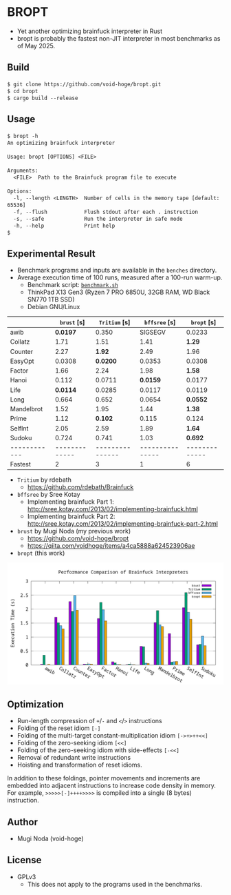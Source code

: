 # BROPT
- Yet another optimizing brainfuck interpreter in Rust
- bropt is probably the fastest non-JIT interpreter in most benchmarks as of May 2025.

## Build
```shellsession
$ git clone https://github.com/void-hoge/bropt.git
$ cd bropt
$ cargo build --release
```

## Usage
```shellsession
$ bropt -h
An optimizing brainfuck interpreter

Usage: bropt [OPTIONS] <FILE>

Arguments:
  <FILE>  Path to the Brainfuck program file to execute

Options:
  -l, --length <LENGTH>  Number of cells in the memory tape [default: 65536]
  -f, --flush            Flush stdout after each . instruction
  -s, --safe             Run the interpreter in safe mode
  -h, --help             Print help
$
```

## Experimental Result

- Benchmark programs and inputs are available in the `benches` directory.
- Average execution time of 100 runs, measured after a 100-run warm-up.
  - Benchmark script: [`benchmark.sh`](./benchmark.sh)
  - ThinkPad X13 Gen3 (Ryzen 7 PRO 6850U, 32GB RAM, WD Black SN770 1TB SSD)
  - Debian GNU/Linux

|            | `brust` [s] | `Tritium` [s] | `bffsree` [s] | `bropt` [s] |
|------------|-------------|---------------|---------------|-------------|
| awib       | **0.0197**  | 0.350         | SIGSEGV       | 0.0233      |
| Collatz    | 1.71        | 1.51          | 1.41          | **1.29**    |
| Counter    | 2.27        | **1.92**      | 2.49          | 1.96        |
| EasyOpt    | 0.0308      | **0.0200**    | 0.0353        | 0.0308      |
| Factor     | 1.66        | 2.24          | 1.98          | **1.58**    |
| Hanoi      | 0.112       | 0.0711        | **0.0159**    | 0.0177      |
| Life       | **0.0114**  | 0.0285        | 0.0117        | 0.0119      |
| Long       | 0.664       | 0.652         | 0.0654        | **0.0552**  |
| Mandelbrot | 1.52        | 1.95          | 1.44          | **1.38**    |
| Prime      | 1.12        | **0.102**     | 0.115         | 0.124       |
| SelfInt    | 2.05        | 2.59          | 1.89          | **1.64**    |
| Sudoku     | 0.724       | 0.741         | 1.03          | **0.692**   |
|------------|-------------|---------------|---------------|-------------|
| Fastest    | 2           | 3             | 1             | 6           |

- `Tritium` by rdebath
  - https://github.com/rdebath/Brainfuck
- `bffsree` by Sree Kotay 
  - Implementing brainfuck Part 1: http://sree.kotay.com/2013/02/implementing-brainfuck.html 
  - Implementing brainfuck Part 2: http://sree.kotay.com/2013/02/implementing-brainfuck-part-2.html
- `brust` by Mugi Noda (my previous work)
  - https://github.com/void-hoge/bropt
  - https://qiita.com/voidhoge/items/a4ca5888a624523906ae
- `bropt` (this work)

![result/bfi_comp.png](./result/bfi_comp.png)

## Optimization
- Run-length compression of `+`/`-` and `<`/`>` instructions
- Folding of the reset idiom `[-]`
- Folding of the multi-target constant-multiplication idiom `[->+>++<<]`
- Folding of the zero-seeking idiom `[<<]`
- Folding of the zero-seeking idiom with side-effects `[-<<]`
- Removal of redundant write instructions
- Hoisting and transformation of reset idioms.

In addition to these foldings, pointer movements and increments are embedded into adjacent instructions to increase code density in memory.
For example, `>>>>>[-]++++>>>>` is compiled into a single (8 bytes) instruction.

## Author
- Mugi Noda (void-hoge)

## License
- GPLv3
  - This does not apply to the programs used in the benchmarks.
